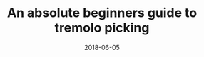 ---
title: 'An absolute beginners guide to tremolo picking'
description: ''
keywords: ''
tags: 'gear'
image: './images/drew-patrick-miller-4561-unsplash.jpg'
imageCredit: 'Drew Patrick Miller'
imageCreditURL: 'https://unsplash.com/@drewpatrickmiller'
path: '/blog/tremolo-picking'
published: true
date: '2018-06-05'
---